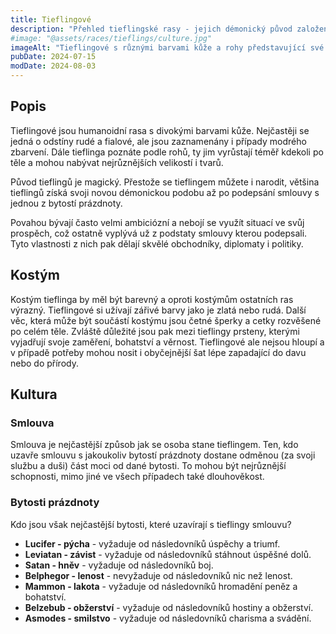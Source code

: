 ```yaml
---
title: Tieflingové
description: "Přehled tieflingské rasy - jejich démonický původ založený na smlouvách s bytostmi prázdnoty, výrazný vzhled a ambiciózní povaha"
#image: "@assets/races/tieflings/culture.jpg"
imageAlt: "Tieflingové s různými barvami kůže a rohy představující své typické oblečení a symboly smluv"
pubDate: 2024-07-15
modDate: 2024-08-03
---
```

## Popis

Tieflingové jsou humanoidní rasa s divokými barvami kůže. Nejčastěji se jedná o odstíny rudé a fialové, ale jsou zaznamenány i případy modrého zbarvení. Dále tieflinga poznáte podle rohů, ty jim vyrůstají téměř kdekoli po těle a mohou nabývat nejrůznějších velikostí i tvarů.

Původ tieflingů je magický. Přestože se tieflingem můžete i narodit, většina tieflingů získá svoji novou démonickou podobu až po podepsání smlouvy s jednou z bytostí prázdnoty.

Povahou bývají často velmi ambiciózní a nebojí se využít situací ve svůj prospěch, což ostatně vyplývá už z podstaty smlouvy kterou podepsali. Tyto vlastnosti z nich pak dělají skvělé obchodníky, diplomaty i politiky.

## Kostým

Kostým tieflinga by měl být barevný a oproti kostýmům ostatních ras výrazný. Tieflingové si užívají zářivé barvy jako je zlatá nebo rudá. Další věc, která může být součástí kostýmu jsou četné šperky a cetky rozvěšené po celém těle. Zvláště důležité jsou pak mezi tieflingy prsteny, kterými vyjadřují svoje zaměření, bohatství a věrnost. Tieflingové ale nejsou hloupí a v případě potřeby mohou nosit i obyčejnější šat lépe zapadající do davu nebo do přírody.

## Kultura

### Smlouva

Smlouva je nejčastější způsob jak se osoba stane tieflingem. Ten, kdo uzavře smlouvu s jakoukoliv bytostí prázdnoty dostane odměnou (za svoji službu a duši) část moci od dané bytosti. To mohou být nejrůznější schopnosti, mimo jiné ve všech případech také dlouhověkost.

### Bytosti prázdnoty

Kdo jsou však nejčastější bytosti, které uzavírají s tieflingy smlouvu?

- **Lucifer - pýcha** - vyžaduje od následovníků úspěchy a triumf.
- **Leviatan - závist** - vyžaduje od následovníků stáhnout úspěšné dolů.
- **Satan - hněv** - vyžaduje od následovníků boj.
- **Belphegor - lenost** - nevyžaduje od následovníků nic než lenost.
- **Mammon - lakota** - vyžaduje od následovníků hromadění peněz a bohatství.
- **Belzebub - obžerství** - vyžaduje od následovníků hostiny a obžerství.
- **Asmodes - smilstvo** - vyžaduje od následovníků charisma a svádění.
